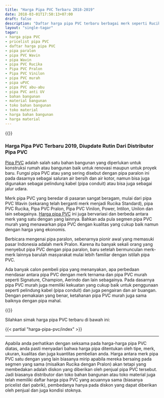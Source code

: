 ```yaml
---
title: "Harga Pipa PVC Terbaru 2018-2019"
date: 2018-03-01T17:50:13+07:00
draft: false
description: "Daftar harga pipa PVC terbaru berbagai merk seperti Rucika, Pralon, Vinilon, Intilon, dan lain-lain. Diupdate secara rutin untuk kebutuhan proyek anda"
layout: "single-tagar"
tagar:
- harga pipa PVC
- pricelist pipa PVC
- daftar harga pipa PVC
- pipa paralon
- pipa PVC Wavin
- pipa Wavin
- pipa PVC Rucika
- Pipa PVC Pralon
- Pipa PVC Vinilon
- pipa PVC murah
- pipa uPVC
- pipa PVC abu-abu
- pipa PVC anti UV
- bahan bangunan
- material bangunan
- toko bahan bangunan
- toko material
- harga bahan bangunan
- harga material
---
```


{{<adsense-responsive>}}

### Harga Pipa PVC Terbaru 2019, Diupdate Rutin Dari Distributor Pipa PVC

[Pipa PVC](https://www.pipapvc.net) adalah salah satu bahan bangunan yang diperlukan untuk konstruksi rumah atau bangunan baik untuk renovasi maupun untuk proyek baru. Fungsi pipa PVC atau yang sering disebut dengan pipa paralon ini pada dasarnya sebagai saluran air bersih dan air kotor, namun bisa juga digunakan sebagai pelindung kabel (pipa conduit) atau bisa juga sebagai jalur udara. 

Merk pipa PVC yang beredar di pasaran sangat beragam, mulai dari pipa PVC Wavin (sekarang telah berganti merk menjadi Rucika Standard), pipa PVC Rucika, Pipa PVC Pralon, Pipa PVC Vinilon, Power, Intilon, Unilon dan lain sebagainya. [Harga pipa PVC](https://www.pipapvc.net/harga) ini juga bervariasi dan berbeda antara merk yang satu dengan yang lainnya. Bahkan ada pula segmen pipa PVC murah yang menawarkan pipa PVC dengan kualitas yang cukup baik namun dengan harga yang ekonomis. 

Berbicara mengenai pipa paralon, sebenarnya pionir awal yang memasuki pasar Indonesia adalah merk Pralon. Karena itu banyak sekali orang yang menyebut pipa PVC dengan pipa paralon, baru setelah bermunculan merk-merk lainnya barulah masyarakat mulai lebih familiar dengan istilah pipa PVC.

Ada banyak calon pembeli pipa yang menanyakan, apa perbedaan mendasar antara pipa PVC dengan merk ternama dan pipa PVC murah seperti Signature, Champion, Aerindo dan lain sebagainya. Pada dasarnya pipa PVC murah juga memiliki kekuatan yang cukup baik untuk penggunaan seperti pelindung kabel (pipa conduit) dan juga pengairan dan air buangan. Dengan pemakaian yang benar, ketahanan pipa PVC murah juga sama baiknya dengan pipa mahal.

{{<adsense-responsive>}}

Silahkan simak harga pipa PVC terbaru di bawah ini:

{{< partial "harga-pipa-pvc/index" >}}

---

Apabila anda perhatikan dengan seksama pada harga-harga pipa PVC diatas, anda pasti menyadari bahwa harga pipa ditentukan oleh tipe, merk, ukuran, kualitas dan juga kuantitas pembelian anda. Harga antara merk pipa PVC satu dengan yang lain biasanya mirip apabila mereka bersaing pada segmen yang sama (misalkan Rucika dengan Pralon) akan tetapi yang membedakan adalah diskon yang diberikan oleh penjual pipa PVC tersebut. Jadi biasanya distributor dan toko bahan bangunan atau toko material juga telah memiliki daftar harga pipa PVC yang acuannya sama (biasanya pricelist dari pabrik), pembedanya hanya pada diskon yang dapat diberikan oleh penjual dan juga kondisi stoknya.
